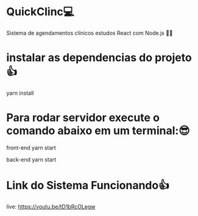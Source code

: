 # QuickClinc💻
Sistema de agendamentos clínicos estudos React com Node.js
🐱‍🚀

# instalar as dependencias do projeto👍

 yarn install 
 
# Para rodar servidor execute o comando abaixo em um terminal:😎

 front-end
 yarn start

 back-end
 yarn start
 
# Link do Sistema Funcionando👍

live: https://youtu.be/tD1bRcOLegw
